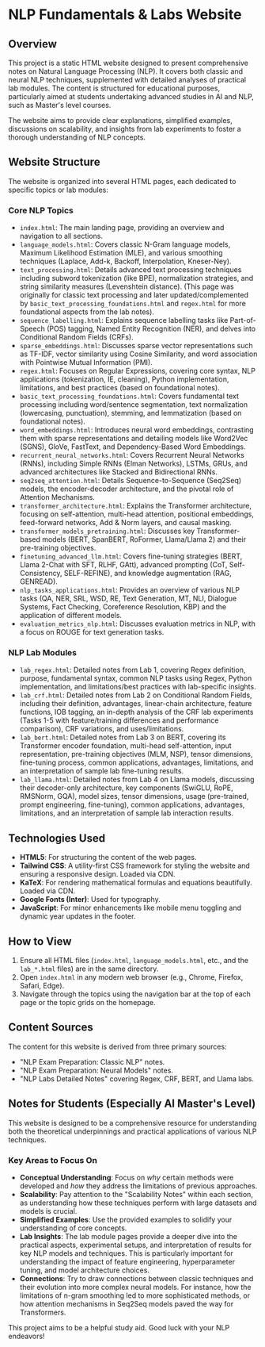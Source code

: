 # NLP Fundamentals & Labs Website

## Overview

This project is a static HTML website designed to present comprehensive notes on Natural Language Processing (NLP). It covers both classic and neural NLP techniques, supplemented with detailed analyses of practical lab modules. The content is structured for educational purposes, particularly aimed at students undertaking advanced studies in AI and NLP, such as Master's level courses.

The website aims to provide clear explanations, simplified examples, discussions on scalability, and insights from lab experiments to foster a thorough understanding of NLP concepts.

## Website Structure

The website is organized into several HTML pages, each dedicated to specific topics or lab modules:

### Core NLP Topics

- `index.html`: The main landing page, providing an overview and navigation to all sections.
- `language_models.html`: Covers classic N-Gram language models, Maximum Likelihood Estimation (MLE), and various smoothing techniques (Laplace, Add-k, Backoff, Interpolation, Kneser-Ney).
- `text_processing.html`: Details advanced text processing techniques including subword tokenization (like BPE), normalization strategies, and string similarity measures (Levenshtein distance). (This page was originally for classic text processing and later updated/complemented by `basic_text_processing_foundations.html` and `regex.html` for more foundational aspects from the lab notes).
- `sequence_labelling.html`: Explains sequence labelling tasks like Part-of-Speech (POS) tagging, Named Entity Recognition (NER), and delves into Conditional Random Fields (CRFs).
- `sparse_embeddings.html`: Discusses sparse vector representations such as TF-IDF, vector similarity using Cosine Similarity, and word association with Pointwise Mutual Information (PMI).
- `regex.html`: Focuses on Regular Expressions, covering core syntax, NLP applications (tokenization, IE, cleaning), Python implementation, limitations, and best practices (based on foundational notes).
- `basic_text_processing_foundations.html`: Covers fundamental text processing including word/sentence segmentation, text normalization (lowercasing, punctuation), stemming, and lemmatization (based on foundational notes).
- `word_embeddings.html`: Introduces neural word embeddings, contrasting them with sparse representations and detailing models like Word2Vec (SGNS), GloVe, FastText, and Dependency-Based Word Embeddings.
- `recurrent_neural_networks.html`: Covers Recurrent Neural Networks (RNNs), including Simple RNNs (Elman Networks), LSTMs, GRUs, and advanced architectures like Stacked and Bidirectional RNNs.
- `seq2seq_attention.html`: Details Sequence-to-Sequence (Seq2Seq) models, the encoder-decoder architecture, and the pivotal role of Attention Mechanisms.
- `transformer_architecture.html`: Explains the Transformer architecture, focusing on self-attention, multi-head attention, positional embeddings, feed-forward networks, Add & Norm layers, and causal masking.
- `transformer_models_pretraining.html`: Discusses key Transformer-based models (BERT, SpanBERT, RoFormer, Llama/Llama 2) and their pre-training objectives.
- `finetuning_advanced_llm.html`: Covers fine-tuning strategies (BERT, Llama 2-Chat with SFT, RLHF, GAtt), advanced prompting (CoT, Self-Consistency, SELF-REFINE), and knowledge augmentation (RAG, GENREAD).
- `nlp_tasks_applications.html`: Provides an overview of various NLP tasks (QA, NER, SRL, WSD, RE, Text Generation, MT, NLI, Dialogue Systems, Fact Checking, Coreference Resolution, KBP) and the application of different models.
- `evaluation_metrics_nlp.html`: Discusses evaluation metrics in NLP, with a focus on ROUGE for text generation tasks.

### NLP Lab Modules

- `lab_regex.html`: Detailed notes from Lab 1, covering Regex definition, purpose, fundamental syntax, common NLP tasks using Regex, Python implementation, and limitations/best practices with lab-specific insights.
- `lab_crf.html`: Detailed notes from Lab 2 on Conditional Random Fields, including their definition, advantages, linear-chain architecture, feature functions, IOB tagging, an in-depth analysis of the CRF lab experiments (Tasks 1-5 with feature/training differences and performance comparison), CRF variations, and uses/limitations.
- `lab_bert.html`: Detailed notes from Lab 3 on BERT, covering its Transformer encoder foundation, multi-head self-attention, input representation, pre-training objectives (MLM, NSP), tensor dimensions, fine-tuning process, common applications, advantages, limitations, and an interpretation of sample lab fine-tuning results.
- `lab_llama.html`: Detailed notes from Lab 4 on Llama models, discussing their decoder-only architecture, key components (SwiGLU, RoPE, RMSNorm, GQA), model sizes, tensor dimensions, usage (pre-trained, prompt engineering, fine-tuning), common applications, advantages, limitations, and an interpretation of sample lab interaction results.

## Technologies Used

- **HTML5**: For structuring the content of the web pages.
- **Tailwind CSS**: A utility-first CSS framework for styling the website and ensuring a responsive design. Loaded via CDN.
- **KaTeX**: For rendering mathematical formulas and equations beautifully. Loaded via CDN.
- **Google Fonts (Inter)**: Used for typography.
- **JavaScript**: For minor enhancements like mobile menu toggling and dynamic year updates in the footer.

## How to View

1. Ensure all HTML files (`index.html`, `language_models.html`, etc., and the `lab_*.html` files) are in the same directory.
2. Open `index.html` in any modern web browser (e.g., Chrome, Firefox, Safari, Edge).
3. Navigate through the topics using the navigation bar at the top of each page or the topic grids on the homepage.

## Content Sources

The content for this website is derived from three primary sources:

- "NLP Exam Preparation: Classic NLP" notes.
- "NLP Exam Preparation: Neural Models" notes.
- "NLP Labs Detailed Notes" covering Regex, CRF, BERT, and Llama labs.

## Notes for Students (Especially AI Master's Level)

This website is designed to be a comprehensive resource for understanding both the theoretical underpinnings and practical applications of various NLP techniques.

### Key Areas to Focus On

- **Conceptual Understanding**: Focus on *why* certain methods were developed and *how* they address the limitations of previous approaches.
- **Scalability**: Pay attention to the "Scalability Notes" within each section, as understanding how these techniques perform with large datasets and models is crucial.
- **Simplified Examples**: Use the provided examples to solidify your understanding of core concepts.
- **Lab Insights**: The lab module pages provide a deeper dive into the practical aspects, experimental setups, and interpretation of results for key NLP models and techniques. This is particularly important for understanding the impact of feature engineering, hyperparameter tuning, and model architecture choices.
- **Connections**: Try to draw connections between classic techniques and their evolution into more complex neural models. For instance, how the limitations of n-gram smoothing led to more sophisticated methods, or how attention mechanisms in Seq2Seq models paved the way for Transformers.

This project aims to be a helpful study aid. Good luck with your NLP endeavors!